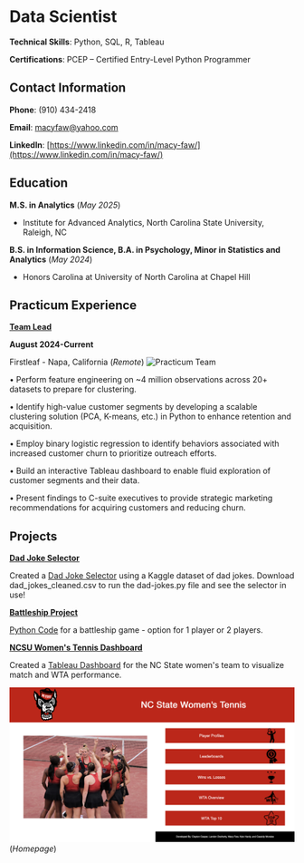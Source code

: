 # Data Scientist

**Technical Skills**: Python, SQL, R, Tableau

**Certifications**: PCEP – Certified Entry-Level Python Programmer


## Contact Information

**Phone**: (910) 434-2418

**Email**: macyfaw@yahoo.com

**LinkedIn**: [https://www.linkedin.com/in/macy-faw/](https://www.linkedin.com/in/macy-faw/)


## Education
**M.S. in Analytics** (_May 2025_)

- Institute for Advanced Analytics, North Carolina State University, Raleigh, NC


**B.S. in Information Science, B.A. in Psychology, Minor in Statistics and Analytics** (_May 2024_)

- Honors Carolina at University of North Carolina at Chapel Hill

## Practicum Experience
<ins>**Team Lead**</ins>

**August 2024-Current**

Firstleaf	- Napa, California (_Remote_)
![Practicum Team](prac_team.JPG)

•	Perform feature engineering on ~4 million observations across 20+ datasets to prepare for clustering.

•	Identify high-value customer segments by developing a scalable clustering solution (PCA, K-means, etc.) in Python to enhance retention and acquisition.

•	Employ binary logistic regression to identify behaviors associated with increased customer churn to prioritize outreach efforts.

•	Build an interactive Tableau dashboard to enable fluid exploration of customer segments and their data.

•	Present findings to C-suite executives to provide strategic marketing recommendations for acquiring customers and reducing churn.


## Projects
<ins>**Dad Joke Selector**</ins>

Created a [Dad Joke Selector](dad-jokes.py) using a Kaggle dataset of dad jokes. Download dad_jokes_cleaned.csv to run the dad-jokes.py file and see the selector in use! 


<ins>**Battleship Project**</ins>

[Python Code](battleship.py) for a battleship game - option for 1 player or 2 players. 


<ins>**NCSU Women's Tennis Dashboard**</ins>

Created a [Tableau Dashboard](https://public.tableau.com/app/profile/landon.docherty/viz/NCSUWomensTennis-3-2-2/HomePage) for the NC State women's team to visualize match and WTA performance. 

![Tennis Dashboard](dashboard.jpg)
(_Homepage_)


